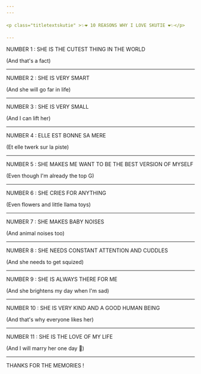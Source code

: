 ```yaml
---
---

<p class="titletextskutie" >✨❤️ 10 REASONS WHY I LOVE SKUTIE ❤️✨</p>

---
```


<p class="titletext" >NUMBER 1 : SHE IS THE CUTEST THING IN THE WORLD</p>
<p class="skutietext" >(And that's a fact)</p>

<div class="demo">
  <div class="perspective-container">
    <div class="card card1" id="image1"></div>
  </div>
</div>

---
<img class="keur" src="/background/keur.png" />
<p class="titletext" >NUMBER 2 : SHE IS VERY SMART</p>
<p class="skutietext" >(And she will go far in life)</p>

<div class="demo">
  <div class="perspective-container">
    <div class="card card2" id="image2"></div>
  </div>
</div>

---

<p class="titletext" >NUMBER 3 : SHE IS VERY SMALL</p>
<p class="skutietext" >(And I can lift her)</p>

<div class="demo">
  <div class="perspective-container">
    <img class="keur" src="/background/oiseau.png" />
    <div class="card card3" id="image3"></div>
  </div>
</div>

---

<p class="titletext" >NUMBER 4 : ELLE EST BONNE SA MERE</p>
<p class="skutietext" >(Et elle twerk sur la piste)</p>

<div class="demo">
  <div class="perspective-container">
    <div class="card card4" id="image4"></div>
  </div>
</div>

---

<p class="titletext" >NUMBER 5 : SHE MAKES ME WANT TO BE THE BEST VERSION OF MYSELF</p>
<p class="skutietext" >(Even though I'm already the top G)</p>

<div class="demo">
  <div class="perspective-container">
    <div class="card card5" id="image5"></div>
  </div>
</div>

---

<p class="titletext" >NUMBER 6 : SHE CRIES FOR ANYTHING</p>
<p class="skutietext" >(Even flowers and little llama toys)</p>

<div class="demo">
  <div class="perspective-container">
    <div class="card card6" id="image6"></div>
  </div>
</div>

---

<p class="titletext" >NUMBER 7 : SHE MAKES BABY NOISES</p>
<p class="skutietext" >(And animal noises too)</p>

<div class="demo">
  <div class="perspective-container">
    <div class="card card7" id="image7"></div>
  </div>
</div>

---

<p class="titletext" >NUMBER 8 : SHE NEEDS CONSTANT ATTENTION AND CUDDLES</p>
<p class="skutietext" >(And she needs to get squized)</p>

<div class="demo">
  <div class="perspective-container">
    <div class="card card9" id="image9"></div>
  </div>
</div>

---

<p class="titletext" >NUMBER 9 : SHE IS ALWAYS THERE FOR ME</p>
<p class="skutietext" >(And she brightens my day when I'm sad)</p>

<div class="demo">
  <div class="perspective-container">
    <div class="card card8" id="image8"></div>
  </div>
</div>


---

<p class="titletext" >NUMBER 10 : SHE IS VERY KIND AND A GOOD HUMAN BEING</p>
<p class="skutietext" >(And that's why everyone likes her)</p>

<div class="demo">
  <div class="perspective-container">
    <div class="card card10" id="image10"></div>
  </div>
</div>

---

<p class="titletext" >NUMBER 11 : SHE IS THE LOVE OF MY LIFE</p>
<p class="skutietext" >(And I will marry her one day 💍)</p>

<div class="demo">
  <div class="perspective-container">
    <div class="card card11" id="image11"></div>
  </div>
</div>

---

<p class="titletextskutie" >THANKS FOR THE MEMORIES !</p>

<div id="stage">
      <div id="rotate">
        <div id="ring-1" class="ring"></div>
        <div id="ring-2" class="ring"></div>
        <div id="ring-3" class="ring"></div>
      </div>
    </div>

<style type="text/css">

      #stage {
        margin: 200px auto;
        width: 900px;
        height: 600px;
        /*
        
        Setting the perspective of the contents of the stage
        but not the stage itself
        
        */
        -webkit-perspective: 1600;
      }

      #rotate {
        margin: 0 auto;
        width: 900px;
        height: 600px;
        /* Ensure that we're in 3D space */
        -webkit-transform-style: preserve-3d;
        /*
        Make the whole set of rows use the x-axis spin animation
        for a duration of 7 seconds, running infinitely and linearly
        */
        -webkit-animation-name: x-spin;
        -webkit-animation-duration: 14s;
        -webkit-animation-iteration-count: infinite;
        -webkit-animation-timing-function: linear;
      }

      .ring {
        margin: 0 auto;
        height: 165px;
        width: 900px;
        -webkit-transform-style: preserve-3d;
        -webkit-animation-iteration-count: infinite;
        -webkit-animation-timing-function: linear;
      }
      
  

      .poster {
        position: absolute;
        left: 375px;
        height: 150px
        width: 100%;
        object-fit: cover;
        opacity: 0.85;
        color: rgba(0,0,0,0.9);
        -webkit-border-radius: 10px;
      }
      
      .poster > p {
        font-family: 'Georgia', serif;
        font-size: 36px;
        font-weight: bold;
        text-align: center;
        margin-top: 28px;
      }

      /*
      Set up each row to have a different animation duration
      and alternating y-axis rotation directions.
      */
      #ring-1 {
        -webkit-animation-name: y-spin;
        -webkit-animation-duration: 22s;
      }

      #ring-2 {
        -webkit-animation-name: back-y-spin;
        -webkit-animation-duration: 18s;
      }

      #ring-3 {
        -webkit-animation-name: y-spin;
        -webkit-animation-duration: 14s;
      }

      /*

      Here we define each of the three individual animations that
      we will be using to have our 3D rotation effect. The first
      animation will perform a full rotation on the x-axis, we'll
      use that on the whole set of objects. The second and third
      animations will perform a full rotation on the y-axis in
      opposite directions, alternating directions between rows.
    
      Note that you currently have to specify an intermediate step
      for rotations even when you are using individual transformation
      constructs.

      */
      @-webkit-keyframes x-spin {
        0%    { -webkit-transform: rotateX(0deg); }
        
        25%   { -webkit-transform: rotateX(20deg); }
  
        75%   { -webkit-transform: rotateX(-20deg); }
  
        100%  { -webkit-transform: rotateX(0deg); }
      }

      @-webkit-keyframes y-spin {
        0%    { -webkit-transform: rotateY(0deg); }
        50%   { -webkit-transform: rotateY(180deg); }
        100%  { -webkit-transform: rotateY(360deg); }
      }

      @-webkit-keyframes back-y-spin {
        0%    { -webkit-transform: rotateY(360deg); }
        50%   { -webkit-transform: rotateY(180deg); }
        100%  { -webkit-transform: rotateY(0deg); }
      }

  .keur { position: absolute; left: -1000px; width: 10% /* <- not relevant for the animation */ }
    </style>

  <script src="https://ajax.googleapis.com/ajax/libs/jquery/2.1.1/jquery.min.js"> </script>
 <script type="text/javascript">

  const audio1 = new Audio('/skutie_pics/songs/1.ogg');
  const audio11 = new Audio('/skutie_pics/songs/iseethelight.mp3');
   audio11.loop = true;
   
  const image1 = document.getElementById('image1');
  image1.addEventListener('click', function() {
  // Play the song when the button is clicked
  audio1.play();
  audio11.play();
});

   const audio2 = new Audio('/skutie_pics/songs/2.ogg');
  const image2 = document.getElementById('image2');
  image2.addEventListener('click', function() {
  // Play the song when the button is clicked
  audio2.play();
    audio11.play();
});

   const audio3 = new Audio('/skutie_pics/songs/3.ogg');
  const image3 = document.getElementById('image3');
  image3.addEventListener('click', function() {
  // Play the song when the button is clicked
  audio3.play();
    audio11.play();
});

   const audio4 = new Audio('/skutie_pics/songs/4.ogg');
  const image4 = document.getElementById('image4');
  image4.addEventListener('click', function() {
  // Play the song when the button is clicked
  audio4.play();
    audio11.play();
});

   const audio5 = new Audio('/skutie_pics/songs/5.ogg');
  const image5 = document.getElementById('image5');
  image5.addEventListener('click', function() {
  // Play the song when the button is clicked
  audio5.play();
    audio11.play();
});

   const audio6 = new Audio('/skutie_pics/songs/7.ogg');
  const image6 = document.getElementById('image6');
  image6.addEventListener('click', function() {
  // Play the song when the button is clicked
  audio6.play();
    audio11.play();
});

   const audio7 = new Audio('/skutie_pics/songs/6.ogg');
  const image7 = document.getElementById('image7');
  image7.addEventListener('click', function() {
  // Play the song when the button is clicked
  audio7.play();
    audio11.play();
});

   const audio8 = new Audio('/skutie_pics/songs/8.ogg');
  const image8 = document.getElementById('image8');
  image8.addEventListener('click', function() {
  // Play the song when the button is clicked
  audio8.play();
    audio11.play();
});

   const audio9 = new Audio('/skutie_pics/songs/9.ogg');
  const image9 = document.getElementById('image9');
  image9.addEventListener('click', function() {
  // Play the song when the button is clicked
  audio9.play();
    audio11.play();
});

   const audio10 = new Audio('/skutie_pics/songs/10.ogg');
  const image10 = document.getElementById('image10');
  image10.addEventListener('click', function() {
  // Play the song when the button is clicked
  audio10.play();
    audio11.play();
});

   const audiobonus = new Audio('/skutie_pics/songs/happy.mp3');
  const image11 = document.getElementById('image11');
  image11.addEventListener('click', function() {
  // Play the song when the button is clicked
  audiobonus.play();
    audio11.play();
});

 
  const objectList = document.querySelectorAll('.card');
   
  objectList.forEach((object) => {
  object.onmousemove = handleMouseMove; })
  
 
  function handleMouseMove(event) {
  const height = window.innerHeight;
  const width = window.innerWidth;

  console.log(height);
  console.log(width);
        
  // Creates angles of (-20, -20) (left, bottom) and (20, 20) (right, top)
  const yAxisDegree = event.pageX / width * 40 - 20;
  const xAxisDegree = event.offsetY / height * -1 * 20 + 10;

  console.log(event.pageX);
  console.log(event.pageY);
        
  event.target.style.transform = `rotateY(${yAxisDegree}deg) rotateX(${xAxisDegree}deg)`;
  // Set the sheen position
  setSheenPosition(event.pageX / width, event.offsetY / width);
}

      function setSheenPosition(xRatio, yRatio) {
  // This creates a "distance" up to 400px each direction to offset the sheen
  const xOffset = 1 - (xRatio - 0.7) * 800;
  const yOffset = 1 - (yRatio - 0.4) * 800;
  event.target.style.setProperty('--sheenX', `${xOffset}px`)
  event.target.style.setProperty('--sheenY', `${yOffset}px`)
}

  const POSTERS_PER_ROW = 12;
  const RING_RADIUS = 300;

  function setup_posters (row, value)
  {
    var posterAngle = 360 / POSTERS_PER_ROW;
    for (var i = 0; i < POSTERS_PER_ROW; i ++) {
      var poster = document.createElement('div');
      poster.className = 'poster';
      // compute and assign the transform for this poster
      var transform = 'rotateY(' + (posterAngle * i) + 'deg) translateZ(' + RING_RADIUS + 'px)';
      poster.style.webkitTransform = transform;
      // setup the number to show inside the poster
      
      var content = poster.appendChild(document.createElement('img'));
      if (value == 1) {
      content.setAttribute('src', 'skutie_pics/'+i+'.jpg'); }
      else if (value == 2) {
        content.setAttribute('src', 'skutie_pics/'+i+'_.jpg'); }
      else if (value == 3) {
        content.setAttribute('src', 'skutie_pics/'+i+'__.jpg'); }
  
      content.setAttribute('alt', 'na');
      content.setAttribute('height', '150');
      content.setAttribute('width', '150');
      
    
      
      // add the poster to the row
      row.appendChild(poster);
    }

  }

  function init ()
  {
    setup_posters(document.getElementById('ring-1'), 1);
    setup_posters(document.getElementById('ring-2'), 2);
    setup_posters(document.getElementById('ring-3'), 3);
  }

  // call init once the document is fully loaded
  window.addEventListener('load', init, false);
  
$(function() {
    var img = $(".keur"),
        width = img.get(0).width,
        screenWidth = $(window).width(),
        duration = 8000;

    function animatePlane() {
        img.css("left", -width).animate({
            "left": screenWidth
        }, duration, animatePlane);
    }

    animatePlane();
});
    </script>

